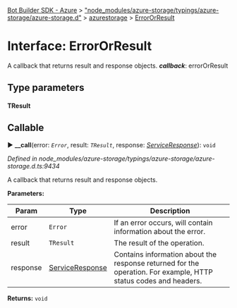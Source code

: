 [Bot Builder SDK - Azure](../README.md) > ["node_modules/azure-storage/typings/azure-storage/azure-storage.d"](../modules/_node_modules_azure_storage_typings_azure_storage_azure_storage_d_.md) > [azurestorage](../modules/_node_modules_azure_storage_typings_azure_storage_azure_storage_d_.azurestorage.md) > [ErrorOrResult](../interfaces/_node_modules_azure_storage_typings_azure_storage_azure_storage_d_.azurestorage.errororresult.md)



# Interface: ErrorOrResult


A callback that returns result and response objects.
*__callback__*: errorOrResult


## Type parameters
#### TResult 
## Callable
► **__call**(error: *`Error`*, result: *`TResult`*, response: *[ServiceResponse](_node_modules_azure_storage_typings_azure_storage_azure_storage_d_.azurestorage.serviceresponse.md)*): `void`



*Defined in node_modules/azure-storage/typings/azure-storage/azure-storage.d.ts:9434*



A callback that returns result and response objects.


**Parameters:**

| Param | Type | Description |
| ------ | ------ | ------ |
| error | `Error`   |  If an error occurs, will contain information about the error. |
| result | `TResult`   |  The result of the operation. |
| response | [ServiceResponse](_node_modules_azure_storage_typings_azure_storage_azure_storage_d_.azurestorage.serviceresponse.md)   |  Contains information about the response returned for the operation. For example, HTTP status codes and headers. |





**Returns:** `void`





